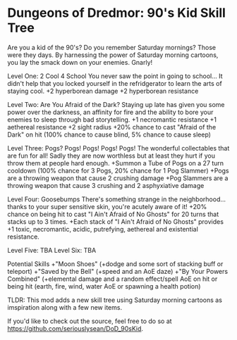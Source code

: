 Dungeons of Dredmor: 90's Kid Skill Tree
================================

Are you a kid of the 90's? Do you remember Saturday mornings? Those were they days. By harnessing the power of Saturday morning cartoons, you lay the smack down on your enemies. Gnarly!

Level One: 2 Cool 4 School
You never saw the point in going to school... It didn't help that you locked yourself in the refridgerator to learn the arts of staying cool.
+2 hyperborean damage
+2 hyperborean resistance

Level Two: Are You Afraid of the Dark?
Staying up late has given you some power over the darkness, an affinity for fire and the ability to bore your enemies to sleep through bad storytelling.
+1 necromantic resistance
+1 aethereal resistance
+2 sight radius
+20% chance to cast "Afraid of the Dark" on hit (100% chance to cause blind, 5% chance to cause sleep)

Level Three: Pogs? Pogs!
Pogs! Pogs! Pogs! The wonderful collectables that are fun for all! Sadly they are now worthless but at least they hurt if you throw them at people hard enough.
+Summon a Tube of Pogs on a 27 turn cooldown (100% chance for 3 Pogs, 20% chance for 1 Pog Slammer)
+Pogs are a throwing weapon that cause 2 crushing damage
+Pog Slammers are a throwing weapon that cause 3 crushing and 2 asphyxiative damage

Level Four: Goosebumps
There's something strange in the neighborhood... thanks to your super sensitive skin, you're acutely aware of it!
+20% chance on being hit to cast "I Ain't Afraid of No Ghosts" for 20 turns that stacks up to 3 times.
+Each stack of "I Ain't Afraid of No Ghosts" provides +1 toxic, necromantic, acidic, putrefying, aethereal and existential resistance.

Level Five: TBA
Level Six: TBA

Potential Skills
+"Moon Shoes" (+dodge and some sort of stacking buff or teleport)
+"Saved by the Bell" (+speed and an AoE daze)
+"By Your Powers Combined" (+elemental damage and a random effect/spell AoE on hit or being hit (earth, fire, wind, water AoE or spawning a health potion)

TLDR: This mod adds a new skill tree using Saturday morning cartoons as imspiration along with a few new items.

If you'd like to check out the source, feel free to do so at https://github.com/seriouslysean/DoD_90sKid.